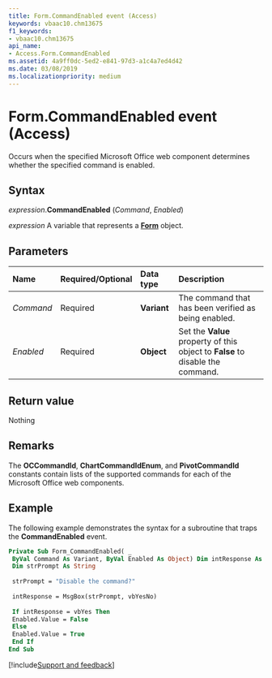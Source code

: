 ```yaml
---
title: Form.CommandEnabled event (Access)
keywords: vbaac10.chm13675
f1_keywords:
- vbaac10.chm13675
api_name:
- Access.Form.CommandEnabled
ms.assetid: 4a9ff0dc-5ed2-e841-97d3-a1c4a7ed4d42
ms.date: 03/08/2019
ms.localizationpriority: medium
---
```



# Form.CommandEnabled event (Access)

Occurs when the specified Microsoft Office web component determines whether the specified command is enabled.


## Syntax

_expression_.**CommandEnabled** (_Command_, _Enabled_)

_expression_ A variable that represents a **[Form](Access.Form.md)** object.


## Parameters

|Name|Required/Optional|Data type|Description|
|:-----|:-----|:-----|:-----|
| _Command_|Required|**Variant**| The command that has been verified as being enabled.|
| _Enabled_|Required|**Object**|Set the **Value** property of this object to **False** to disable the command.|

## Return value

Nothing


## Remarks

The **OCCommandId**, **ChartCommandIdEnum**, and **PivotCommandId** constants contain lists of the supported commands for each of the Microsoft Office web components.


## Example

The following example demonstrates the syntax for a subroutine that traps the **CommandEnabled** event.

```vb
Private Sub Form_CommandEnabled( _ 
 ByVal Command As Variant, ByVal Enabled As Object) Dim intResponse As Integer 
 Dim strPrompt As String 
 
 strPrompt = "Disable the command?" 
 
 intResponse = MsgBox(strPrompt, vbYesNo) 
 
 If intResponse = vbYes Then 
 Enabled.Value = False 
 Else 
 Enabled.Value = True 
 End If 
End Sub
```




[!include[Support and feedback](~/includes/feedback-boilerplate.md)]